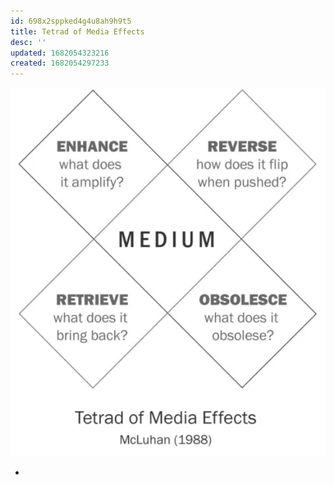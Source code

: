 ```yaml
---
id: 698x2sppked4g4u8ah9h9t5
title: Tetrad of Media Effects
desc: ''
updated: 1682054323216
created: 1682054297233
---
```


![](/assets/images/2023-04-20-22-18-39.png)

- 